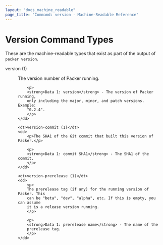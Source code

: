 ```yaml
---
layout: "docs_machine_readable"
page_title: "Command: version - Machine-Readable Reference"
---
```


# Version Command Types

These are the machine-readable types that exist as part of the output
of `packer version`.

<dl>
	<dt>version (1)</dt>
	<dd>
		<p>The version number of Packer running.</p>

		<p>
		<strong>Data 1: version</strong> - The version of Packer running,
		only including the major, minor, and patch versions. Example:
		"0.2.4".
		</p>
	</dd>

	<dt>version-commit (1)</dt>
	<dd>
		<p>The SHA1 of the Git commit that built this version of Packer.</p>

		<p>
		<strong>Data 1: commit SHA1</strong> - The SHA1 of the commit.
		</p>
	</dd>

	<dt>version-prerelease (1)</dt>
	<dd>
		<p>
		The prerelease tag (if any) for the running version of Packer. This
		can be "beta", "dev", "alpha", etc. If this is empty, you can assume
		it is a release version running.
		</p>

		<p>
		<strong>Data 1: prerelease name</strong> - The name of the
		prerelease tag.
		</p>
	</dd>
</dl>
